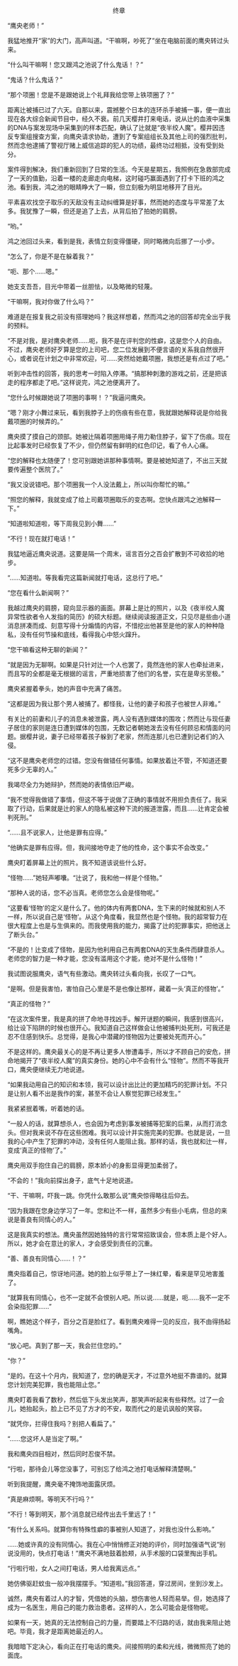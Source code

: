 <p align="center">终章</p>

“鹰央老师！”

我猛地推开“家”的大门，高声叫道。“干嘛啊，吵死了”坐在电脑前面的鹰央转过头来。

“什么叫干嘛啊！您又跟鸿之池说了什么鬼话！？”

“鬼话？什么鬼话？”

“那个项圈！您是不是跟她说上个礼拜我给您带上铁项圈了？”

距离辻被捕已过了六天。自那以来，震撼整个日本的连环杀手被捕一事，便一直出现在各大综合新闻节目中，经久不衰。前几天樱井打来电话，说从辻的血液中采集的DNA与案发现场中采集到的样本匹配，确认了辻就是“夜半绞人魔”。樱井因违反专案组搜查方案，向鹰央请求协助，遭到了专案组组长及其他上司的强烈批判，然而念他逮捕了警视厅赌上威信追踪的犯人的功绩，最终功过相抵，没有受到处分。

案件得到解决，我们重新回到了日常的生活。今天是星期五，我照例在急救部完成了一天的值勤，沿着一楼的走廊走向电梯，这时碰巧赢面遇到了打卡下班的鸿之池。看到我，鸿之池的眼睛睁大了一瞬，但立刻极为明显地移开了目光。

平素喜欢找空子取乐的天敌没有主动纠缠算是好事，然而她的态度与平常差了太多。我犹豫了一瞬，但还是追了上去，从背后拍了拍她的肩膀。

“哟。”

鸿之池回过头来，看到是我，表情立刻变得僵硬，同时略微向后挪了一小步。

“怎么了，你是不是在躲着我？”

“呃、那个……嗯。”

她支支吾吾，目光中带着一丝胆怯，以及略微的轻蔑。

“干嘛啊，我对你做了什么吗？”

难道是在报复我之前没有搭理她吗？我这样想着，然而鸿之池的回答却完全出乎我的预料。

“不是对我，是对鹰央老师……呃，我不是在评判您的性癖，这是您个人的自由。不过，鹰央老师好歹算是您的上司吧，您二位发展到不便言语的关系我自然很开心，或者说在计划之中非常欢迎，可……突然给她戴项圈，我想还是有点过了吧。”

听到冲击性的回答，我的思考一时陷入停滞。“搞那种刺激的游戏之前，还是把该走的程序都走了吧。”这样说完，鸿之池便离开了。

“您什么时候跟她说了项圈的事啊！？”我逼问鹰央。

“嗯？刚才小舞过来玩，看到我脖子上的伤痕有些在意，我就跟她解释说是你给我戴项圈的时候弄的。”

鹰央摸了摸自己的颈部。她被辻隔着项圈用绳子用力勒住脖子，留下了伤痕。现在比起事发时已经恢复了不少，但仍然留有鲜明的红色印记，看了令人心痛。

“您的解释也太随便了！您可别跟她讲那种事情啊。要是被她知道了，不出三天就要传遍整个医院了。”

“我又没说错吧。那个项圈我一个人没法戴上，所以叫你帮忙的嘛。”

“照您的解释，我就变成了给上司戴项圈取乐的变态啊。您快点跟鸿之池解释一下。”

“知道啦知道啦，等下周我见到小舞……”

“不行！现在就打电话！”

我猛地逼近鹰央说道。这要是隔一个周末，谣言百分之百会扩散到不可收拾的地步。

“……知道啦。等我看完这篇新闻就打电话，这总行了吧。”

“您在看什么新闻啊？”

我越过鹰央的肩膀，窥向显示器的画面。屏幕上是辻的照片，以及《夜半绞人魔 异常性欲者令人发指的简历》的硕大标题。继续阅读报道正文，只见尽是些由小道消息拼凑而成、刻意写得十分煽情的内容，不惜挖出他甚至是他的家人的种种隐私，没有任何节操和底线，看得我心中怒火蹿升。

“您干嘛看这种无聊的新闻？”

“就是因为无聊啊。如果是只针对辻一个人也罢了，竟然连他的家人也牵扯进来，而且写的全都是毫无根据的谣言，严重地损害了他们的名誉，实在是卑劣至极。”

鹰央紧握着拳头，她的声音中充满了痛苦。

“这都是因为我让那个男人被捕了。都怪我，让他的妻子和孩子也被世人非难。”

有关辻的前妻和儿子的消息未被泄露，两人没有遇到媒体的围攻；然而辻与现任妻子居住的家则是连日遭到媒体的包围，无数记者朝她泼去没有任何顾忌和情面的问题。据樱井说，妻子已经带着孩子躲到了老家，然而连那儿也已遭到记者们的入侵。

“这不是鹰央老师您的过错。您没有做错任何事情。如果放着辻不管，不知道还要死多少无辜的人。”

我竭尽全力为她辩护，然而她的表情依旧严峻。

“我不觉得我做错了事情，但这不等于说做了正确的事情就不用担负责任了。我采取了行动，后果就是辻的家人的隐私被这种下流的报道泄露，而且……辻肯定会被判死刑。”

“……且不说家人，辻他是罪有应得。”

“他确实是罪有应得。但，我间接地夺走了他的性命，这个事实不会改变。”

鹰央盯着屏幕上辻的照片。我不知道该说些什么好。

“怪物……”她轻声嘟囔。“辻说了，我和他一样是个怪物。”

“那种人说的话，您不必当真。老师您怎么会是怪物呢。”

“这要看‘怪物’的定义是什么了。他的体内有两套DNA，生下来的时候就和别人不一样，所以说自己是‘怪物’。从这个角度看，我显然也是个怪物。我的超常智力在很大程度上也是与生俱来的。而我使用我的能力，揭露了辻的犯罪事实，把他送上了断头台。”

“不是的！辻变成了怪物，是因为他利用自己有两套DNA的天生条件而肆意杀人。老师您的智力是一种才能，您没有滥用这个才能，绝对不是什么怪物！”

我试图说服鹰央，语气有些激动。鹰央转过头看向我，长叹了一口气。

“是啊。但是我害怕，害怕自己心里是不是也像辻那样，藏着一头‘真正的怪物’。”

“真正的怪物？”

“在这次案件里，我是真的拼了命地寻找凶手。解开谜题的瞬间，我感到很高兴，给辻设下陷阱的时候也很开心。我知道自己这样做会让他被捕判处死刑，可我还是忍不住感到快乐。总觉得，是我心中潜藏的怪物因为辻要被处死而开心。”

不是这样的。鹰央最关心的是不再让更多人惨遭毒手，所以才不顾自己的安危，拼命地揭开了“夜半绞人魔”的真实身份。她的心中不会有什么“怪物”。然而不等我开口，鹰央便继续无力地说道。

“如果我动用自己的知识和本领，我可以设计出比辻的更加精巧的犯罪计划。不只是让别人看不出是我作的案，甚至不会让人察觉犯罪已经发生。”

我紧紧抿着嘴，听着她的话。

“一般人的话，就算想杀人，也会因为考虑到事发被捕等犯案的后果，从而打消念头。但对我来说不存在这些困难。我可以设计并实施完美的犯罪。也就是说，一旦我的心中产生了犯罪的冲动，没有任何人能阻止我。那样的话，我也就和辻一样，变成‘真正的怪物’了。”

鹰央用双手抱住自己的肩膀，原本娇小的身影显得更加柔弱了。

“不会的！”我向前探出身子，底气十足地说道。

“干、干嘛啊，吓我一跳。你凭什么敢那么说”鹰央惊得略往后仰去。

“因为我跟在您身边学习了一年。您和辻不一样，虽然多少有些小毛病，但总的来说是善良有同情心的人。”

这是我真实的想法。鹰央虽然因她独特的言行常常招致误会，但本质上是个好人。所以，她才会在意辻的家人，才会感受到责任的沉重。

“善、善良有同情心……！？”

鹰央指着自己，惊讶地问道。她的脸上似乎带上了一抹红晕，看来是罕见地害羞了。

“就算我有同情心，也不一定就不会恨别人吧。所以说……就是，呃……我不一定不会染指犯罪……”

啊，瞧她这个样子，百分之百是脸红了。看到鹰央难得一见的反应，我不由得扬起嘴角。

“放心吧。真到了那一天，我会拦住您的。”

“你？”

“是的。在这十个月内，我知道了，您的确是天才，不过意外地挺不靠谱的。就算您计划完美犯罪，我也能阻止您。”

鹰央盯着我看了数秒，然后低下头发出笑声，那笑声听起来有些释然。过了一会儿，她抬起头，脸上已不见了方才的不安，取而代之的是讥讽般的笑容。

“就凭你，拦得住我吗？别把人看扁了。”

“……您这坏人是当定了啊。”

我和鹰央四目相对，然后同时忍俊不禁。

“行啦，那待会儿等您没事了，可别忘了给鸿之池打电话解释清楚啊。”

听到我提醒，鹰央毫不掩饰地面露厌烦。

“真是麻烦啊。等明天不行吗？”

“不行！等到明天，那个消息就已经传出去千里远了！”

“有什么关系吗。就算你有特殊性癖的事被别人知道了，对我也没什么影响。”

……她或许真的没有同情心。我在心中悄悄修正对她的评价，同时加强语气说“别说没用的，快点打电话！”鹰央不满地鼓着脸颊，从手术服的口袋里掏出手机。

“行啦行啦，女人之间打电话，男人给我离远点。”

她仿佛驱赶蚊虫一般冲我摆摆手。“知道啦。”我回答道，穿过房间，坐到沙发上。

诚然，鹰央有着过人的才智，凭借她的头脑，想伤害他人轻而易举。但，她选择了成为一名医生，用自己的能力救治患者。这样的人，怎么可能会是怪物呢。

如果有一天，她真的无法控制自己的力量，而要踏上不归路的话，就由我来阻止她吧。毕竟，我才是距离她最近的人。

我暗暗下定决心，看向正在打电话的鹰央。间接照明的柔和光线，微微照亮了她的面庞。

